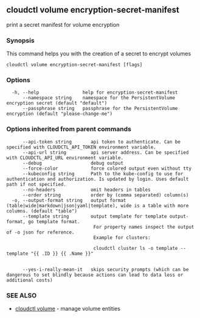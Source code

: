 ## cloudctl volume encryption-secret-manifest

print a secret manifest for volume encryption

### Synopsis

This command helps you with the creation of a secret to encrypt volumes

```
cloudctl volume encryption-secret-manifest [flags]
```

### Options

```
  -h, --help                help for encryption-secret-manifest
      --namespace string    namespace for the PersistentVolume encryption secret (default "default")
      --passphrase string   passphrase for the PersistentVolume encryption (default "please-change-me")
```

### Options inherited from parent commands

```
      --api-token string       api token to authenticate. Can be specified with CLOUDCTL_API_TOKEN environment variable.
      --api-url string         api server address. Can be specified with CLOUDCTL_API_URL environment variable.
      --debug                  debug output
      --force-color            force colored output even without tty
      --kubeconfig string      Path to the kube-config to use for authentication and authorization. Is updated by login. Uses default path if not specified.
      --no-headers             omit headers in tables
      --order string           order by (comma separated) column(s)
  -o, --output-format string   output format (table|wide|markdown|json|yaml|template), wide is a table with more columns. (default "table")
      --template string        output template for template output-format, go template format.
                               	For property names inspect the output of -o json for reference.
                               	Example for clusters:
                               
                               	cloudctl cluster ls -o template --template "{{ .ID }} {{ .Name }}"
                               
                               	
      --yes-i-really-mean-it   skips security prompts (which can be dangerous to set blindly because actions can lead to data loss or additional costs)
```

### SEE ALSO

* [cloudctl volume](cloudctl_volume.md)	 - manage volume entities

